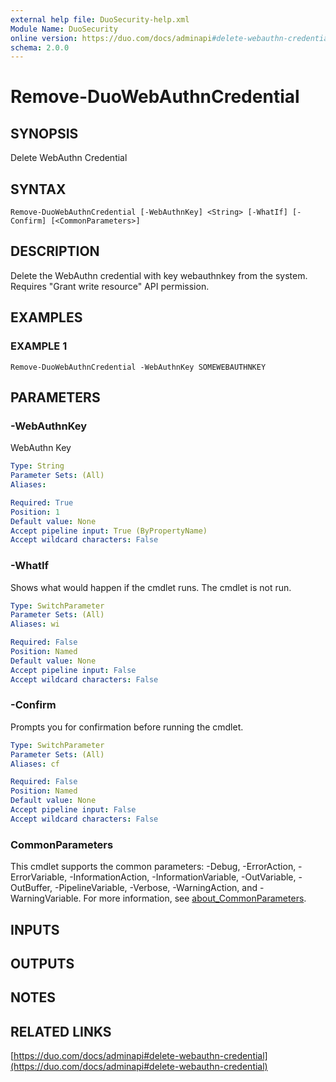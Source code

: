 ```yaml
---
external help file: DuoSecurity-help.xml
Module Name: DuoSecurity
online version: https://duo.com/docs/adminapi#delete-webauthn-credential
schema: 2.0.0
---
```


# Remove-DuoWebAuthnCredential

## SYNOPSIS
Delete WebAuthn Credential

## SYNTAX

```
Remove-DuoWebAuthnCredential [-WebAuthnKey] <String> [-WhatIf] [-Confirm] [<CommonParameters>]
```

## DESCRIPTION
Delete the WebAuthn credential with key webauthnkey from the system.
Requires "Grant write resource" API permission.

## EXAMPLES

### EXAMPLE 1
```
Remove-DuoWebAuthnCredential -WebAuthnKey SOMEWEBAUTHNKEY
```

## PARAMETERS

### -WebAuthnKey
WebAuthn Key

```yaml
Type: String
Parameter Sets: (All)
Aliases:

Required: True
Position: 1
Default value: None
Accept pipeline input: True (ByPropertyName)
Accept wildcard characters: False
```

### -WhatIf
Shows what would happen if the cmdlet runs.
The cmdlet is not run.

```yaml
Type: SwitchParameter
Parameter Sets: (All)
Aliases: wi

Required: False
Position: Named
Default value: None
Accept pipeline input: False
Accept wildcard characters: False
```

### -Confirm
Prompts you for confirmation before running the cmdlet.

```yaml
Type: SwitchParameter
Parameter Sets: (All)
Aliases: cf

Required: False
Position: Named
Default value: None
Accept pipeline input: False
Accept wildcard characters: False
```

### CommonParameters
This cmdlet supports the common parameters: -Debug, -ErrorAction, -ErrorVariable, -InformationAction, -InformationVariable, -OutVariable, -OutBuffer, -PipelineVariable, -Verbose, -WarningAction, and -WarningVariable. For more information, see [about_CommonParameters](http://go.microsoft.com/fwlink/?LinkID=113216).

## INPUTS

## OUTPUTS

## NOTES

## RELATED LINKS

[https://duo.com/docs/adminapi#delete-webauthn-credential](https://duo.com/docs/adminapi#delete-webauthn-credential)

